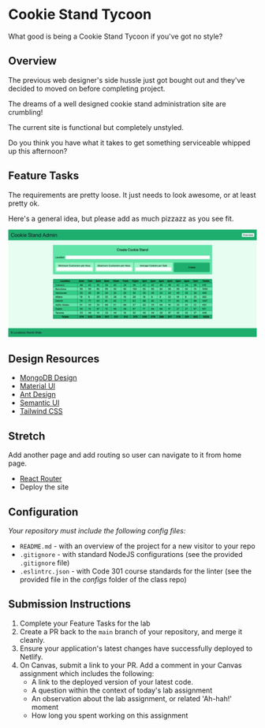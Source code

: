 # Cookie Stand Tycoon

What good is being a Cookie Stand Tycoon if you've got no style?

## Overview

The previous web designer's side hussle just got bought out and they've decided to moved on before completing project.

The dreams of a well designed cookie stand administration site are crumbling!

The current site is functional but completely unstyled.

Do you think you have what it takes to get something serviceable whipped up this afternoon?

## Feature Tasks

The requirements are pretty loose. It just needs to look awesome, or at least pretty ok.

Here's a general idea, but please add as much pizzazz as you see fit.

![Cookie Stand Admin](./cookie-stand-admin.jpg)

## Design Resources

- [MongoDB Design](https://www.mongodb.design/)
- [Material UI](https://next.material-ui.com/)
- [Ant Design](https://ant.design/)
- [Semantic UI](https://react.semantic-ui.com/)
- [Tailwind CSS](https://tailwindcss.com/)

## Stretch

Add another page and add routing so user can navigate to it from home page.

- [React Router](https://github.com/remix-run/react-router)
- Deploy the site

## Configuration

_Your repository must include the following config files:_

- `README.md` - with an overview of the project for a new visitor to your repo
- `.gitignore` - with standard NodeJS configurations (see the provided `.gitignore` file)
- `.eslintrc.json` - with Code 301 course standards for the linter (see the provided file in the *configs* folder of the class repo)

## Submission Instructions

1. Complete your Feature Tasks for the lab
1. Create a PR back to the `main` branch of your repository, and merge it cleanly.
1. Ensure your application's latest changes have successfully deployed to Netlify.
1. On Canvas, submit a link to your PR. Add a comment in your Canvas assignment which includes the following:
    - A link to the deployed version of your latest code.
    - A question within the context of today's lab assignment
    - An observation about the lab assignment, or related 'Ah-hah!' moment
    - How long you spent working on this assignment
  